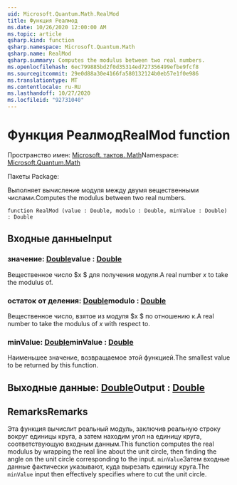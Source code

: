 ```yaml
---
uid: Microsoft.Quantum.Math.RealMod
title: Функция Реалмод
ms.date: 10/26/2020 12:00:00 AM
ms.topic: article
qsharp.kind: function
qsharp.namespace: Microsoft.Quantum.Math
qsharp.name: RealMod
qsharp.summary: Computes the modulus between two real numbers.
ms.openlocfilehash: 6ec799885bd2f0d35314ed727356499efbe9fcf8
ms.sourcegitcommit: 29e0d88a30e4166fa580132124b0eb57e1f0e986
ms.translationtype: MT
ms.contentlocale: ru-RU
ms.lasthandoff: 10/27/2020
ms.locfileid: "92731040"
---
```

# <a name="realmod-function"></a><span data-ttu-id="e88c9-102">Функция Реалмод</span><span class="sxs-lookup"><span data-stu-id="e88c9-102">RealMod function</span></span>

<span data-ttu-id="e88c9-103">Пространство имен: [Microsoft. тактов. Math](xref:Microsoft.Quantum.Math)</span><span class="sxs-lookup"><span data-stu-id="e88c9-103">Namespace: [Microsoft.Quantum.Math](xref:Microsoft.Quantum.Math)</span></span>

<span data-ttu-id="e88c9-104">Пакеты [](https://nuget.org/packages/)</span><span class="sxs-lookup"><span data-stu-id="e88c9-104">Package: [](https://nuget.org/packages/)</span></span>


<span data-ttu-id="e88c9-105">Выполняет вычисление модуля между двумя вещественными числами.</span><span class="sxs-lookup"><span data-stu-id="e88c9-105">Computes the modulus between two real numbers.</span></span>

```qsharp
function RealMod (value : Double, modulo : Double, minValue : Double) : Double
```


## <a name="input"></a><span data-ttu-id="e88c9-106">Входные данные</span><span class="sxs-lookup"><span data-stu-id="e88c9-106">Input</span></span>

### <a name="value--double"></a><span data-ttu-id="e88c9-107">значение: [Double](xref:microsoft.quantum.lang-ref.double)</span><span class="sxs-lookup"><span data-stu-id="e88c9-107">value : [Double](xref:microsoft.quantum.lang-ref.double)</span></span>

<span data-ttu-id="e88c9-108">Вещественное число $x $ для получения модуля.</span><span class="sxs-lookup"><span data-stu-id="e88c9-108">A real number $x$ to take the modulus of.</span></span>


### <a name="modulo--double"></a><span data-ttu-id="e88c9-109">остаток от деления: [Double](xref:microsoft.quantum.lang-ref.double)</span><span class="sxs-lookup"><span data-stu-id="e88c9-109">modulo : [Double](xref:microsoft.quantum.lang-ref.double)</span></span>

<span data-ttu-id="e88c9-110">Вещественное число, взятое из модуля $x $ по отношению к.</span><span class="sxs-lookup"><span data-stu-id="e88c9-110">A real number to take the modulus of $x$ with respect to.</span></span>


### <a name="minvalue--double"></a><span data-ttu-id="e88c9-111">minValue: [Double](xref:microsoft.quantum.lang-ref.double)</span><span class="sxs-lookup"><span data-stu-id="e88c9-111">minValue : [Double](xref:microsoft.quantum.lang-ref.double)</span></span>

<span data-ttu-id="e88c9-112">Наименьшее значение, возвращаемое этой функцией.</span><span class="sxs-lookup"><span data-stu-id="e88c9-112">The smallest value to be returned by this function.</span></span>



## <a name="output--double"></a><span data-ttu-id="e88c9-113">Выходные данные: [Double](xref:microsoft.quantum.lang-ref.double)</span><span class="sxs-lookup"><span data-stu-id="e88c9-113">Output : [Double](xref:microsoft.quantum.lang-ref.double)</span></span>



## <a name="remarks"></a><span data-ttu-id="e88c9-114">Remarks</span><span class="sxs-lookup"><span data-stu-id="e88c9-114">Remarks</span></span>

<span data-ttu-id="e88c9-115">Эта функция вычислит реальный модуль, заключив реальную строку вокруг единицы круга, а затем находим угол на единицу круга, соответствующую входным данным.</span><span class="sxs-lookup"><span data-stu-id="e88c9-115">This function computes the real modulus by wrapping the real line about the unit circle, then finding the angle on the unit circle corresponding to the input.</span></span>
<span data-ttu-id="e88c9-116">`minValue`Затем входные данные фактически указывают, куда вырезать единицу круга.</span><span class="sxs-lookup"><span data-stu-id="e88c9-116">The `minValue` input then effectively specifies where to cut the unit circle.</span></span>